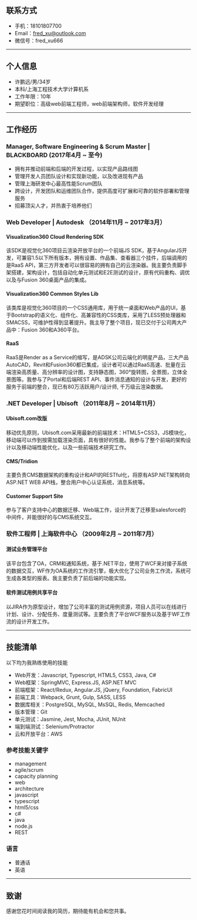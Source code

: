 ## 联系方式

- 手机：18101807700
- Email：fred_xu@outlook.com
- 微信号：fred_xu666

---

## 个人信息

 - 许鹏远/男/34岁
 - 本科/上海工程技术大学计算机系 
 - 工作年限：10年
 - 期望职位：高级web前端工程师，web前端架构师，软件开发经理

---

## 工作经历

### Manager, Software Engineering & Scrum Master | BLACKBOARD (2017年4月 ~ 至今)

- 拥有并推动前端和后端的开发过程，以实现产品路线图
- 管理开发人员团队设计和实现新功能，以及改进现有产品
- 管理上海研发中心最高性能Scrum团队
- 跨设计，开发团队和运维团队合作，提供高度可扩展和可靠的软件部署和管理服务
- 招募顶尖人才，并热衷于培养他们

### Web Developer | Autodesk （2014年11月 ~ 2017年3月）

#### Visualization360 Cloud Rendering SDK
该SDK是视觉化360项目云渲染开放平台的一个前端JS SDK，基于AngularJS开发，可兼容1.5以下所有版本，拥有设置、作品集、查看器三个挂件，后端调用的是RaaS API，第三方开发者可以很容易的拥有自己的云渲染器。我主要负责脚手架搭建，架构设计，包括自动化单元测试和E2E测试的设计，原有代码重构、调优以及与Fusion 360桌面产品的集成。


#### Visualization360 Common Styles Lib 
该类库是视觉化360项目的一个CSS通用库，用于统一桌面和Web产品的UI，基于Bootstrap的语义化、组件化、高兼容性的CSS类库，采用了LESS预处理器和SMACSS，可维护性得到显著提升。我主导了整个项目，现已交付于公司两大产品中：Fusion 360和A360平台。


#### RaaS 
RaaS是Render as a Service的缩写，是ADSK公司云端化的明星产品，三大产品AutoCAD，Revit和Fusion360都已集成，设计者可以通过RaaS高速、批量在云端渲染高质量、高分辨率的设计图，支持静态图，360°旋转图，全景图，立体全景图等。我参与了Portal和后端REST API、事件消息通知的设计与开发，更好的服务于前端的整合，现已有80万活跃用户/设计师, 千万级云渲染数据。


### .NET Developer | Ubisoft （2011年8月 ~ 2014年11月）

#### Ubisoft.com改版 
移动优先原则，Ubisoft.com采用最新的前端技术：HTML5+CSS3，JS模块化，移动端可以作到按需加载渲染页面，具有很好的性能。我参与了整个前端的架构设计以及移动端性能优化，以及一些前端技术研究工作。


#### CMS/Tridion 
主要负责CMS数据架构的重构设计和API的RESTful化，将原有ASP.NET架构转向ASP.NET WEB API栈，整合用户中心认证系统，消息系统等。


#### Customer Support Site
参与了客户支持中心的数据迁移、Web端工作，设计开发了迁移至salesforce的中间件，并能很好的与CMS系统交互。

### 软件工程师 | 上海软件中心 （2009年2月 ~ 2011年7月）

#### 测试业务管理平台 
该平台包含了OA，CRM和通知系统，基于.NET平台，使用了WCF来对接子系统的数据交互，WF作为OA系统的工作流引擎，极大优化了公司业务工作流，系统可生成各类型的报表。我主要负责了前后端的功能实现。


#### 软件测试用例共享平台
以JIRA作为原型设计，增加了公司丰富的测试用例资源，项目人员可以在线进行计划、设计、分配任务、度量测试等。主要负责了平台WCF服务以及基于WF工作流的设计开发工作。

---

## 技能清单

以下均为我熟练使用的技能

- Web开发：Javascript, Typescript, HTML5, CSS3, Java, C#
- Web框架：SpringMVC, Express.JS, ASP.NET MVC
- 前端框架：React/Redux, Angular.JS, jQuery, Foundation, FabricUI
- 前端工具：Webpack, Grunt, Gulp, SASS, LESS
- 数据库相关：PostgreSQL, MySQL, MsSQL, Redis, Memcached
- 版本管理：Git
- 单元测试：Jasmine, Jest, Mocha, JUnit, NUnit
- 端到端测试：Selenium/Protractor
- 云和开放平台：AWS

### 参考技能关键字

- management
- agile/scrum
- capacity planning
- web
- architecture
- javascript
- typescript
- html5/css
- c#
- java
- node.js
- REST

### 语言

- 普通话
- 英语

---

## 致谢
感谢您花时间阅读我的简历，期待能有机会和您共事。
